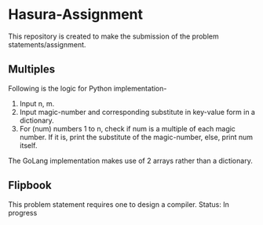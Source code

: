 # Hasura-Assignment
This repository is created to make the submission of the problem statements/assignment.

## Multiples
Following is the logic for Python implementation-
1. Input n, m.
2. Input magic-number and corresponding substitute in key-value form in a dictionary.
3. For (num) numbers 1 to n, check if num is a multiple of each magic number. If it is, print the substitute of the magic-number, else, print num itself.

The GoLang implementation makes use of 2 arrays rather than a dictionary.

## Flipbook
This problem statement requires one to design a compiler.
Status: In progress
